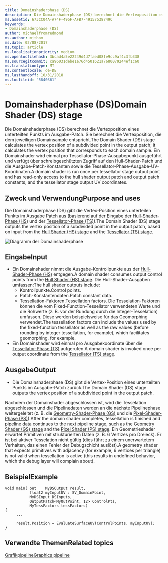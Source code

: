```yaml
---
title: Domainshaderphase (DS)
description: Die Domainshaderphase (DS) berechnet die Vertexposition eines unterteilten Punkts im Ausgabefeld. Sie Berechnet die Vertexposition, die dem jeweiligen Domainsample entspricht.
ms.assetid: 673CC04A-A74F-495F-AFB7-49157538749C
keywords:
- Domainshaderphase (DS)
author: michaelfromredmond
ms.author: mithom
ms.date: 02/08/2017
ms.topic: article
ms.localizationpriority: medium
ms.openlocfilehash: 3bcad4a5e22249d4d7faed08fe9cc9af4c3fb338
ms.sourcegitcommit: ca96031debe1e76d4501621a7680079244ef1c60
ms.translationtype: MT
ms.contentlocale: de-DE
ms.lasthandoff: 10/31/2018
ms.locfileid: "5840361"
---
```

# <a name="domain-shader-ds-stage"></a><span data-ttu-id="71fd7-104">Domainshaderphase (DS)</span><span class="sxs-lookup"><span data-stu-id="71fd7-104">Domain Shader (DS) stage</span></span>


<span data-ttu-id="71fd7-105">Die Domainshaderphase (DS) berechnet die Vertexposition eines unterteilten Punkts im Ausgabe-Patch. Sie berechnet die Vertexposition, die dem jeweiligen Domainsample entspricht.</span><span class="sxs-lookup"><span data-stu-id="71fd7-105">The Domain Shader (DS) stage calculates the vertex position of a subdivided point in the output patch; it calculates the vertex position that corresponds to each domain sample.</span></span> <span data-ttu-id="71fd7-106">Ein Domainshader wird einmal pro Tessellator-Phase-Ausgabepunkt ausgeführt und verfügt über schreibgeschützten Zugriff auf den Hull-Shader-Patch und die Ausgabe-Patch-Konstanten sowie die Tessellator-Phase-Ausgabe-UV-Koordinaten.</span><span class="sxs-lookup"><span data-stu-id="71fd7-106">A domain shader is run once per tessellator stage output point and has read-only access to the hull shader output patch and output patch constants, and the tessellator stage output UV coordinates.</span></span>

## <a name="span-idpurposeandusesspanspan-idpurposeandusesspanspan-idpurposeandusesspanpurpose-and-uses"></a><span data-ttu-id="71fd7-107"><span id="Purpose_and_uses"></span><span id="purpose_and_uses"></span><span id="PURPOSE_AND_USES"></span>Zweck und Verwendung</span><span class="sxs-lookup"><span data-stu-id="71fd7-107"><span id="Purpose_and_uses"></span><span id="purpose_and_uses"></span><span id="PURPOSE_AND_USES"></span>Purpose and uses</span></span>


<span data-ttu-id="71fd7-108">Die Domainshaderphase (DS) gibt die Vertex-Position eines unterteilen Punkts im Ausgabe Patch aus (basierend auf der Eingabe der [Hull-Shader-Phase (HS)](hull-shader-stage--hs-.md) und der [Tessellator-Phase (TS)](tessellator-stage--ts-.md)).</span><span class="sxs-lookup"><span data-stu-id="71fd7-108">The Domain Shader (DS) stage outputs the vertex position of a subdivided point in the output patch, based on input from the [Hull Shader (HS) stage](hull-shader-stage--hs-.md) and the [Tessellator (TS) stage](tessellator-stage--ts-.md).</span></span>

![Diagramm der Domainshaderphase](images/d3d11-domain-shader.png)

## <a name="span-idinputspanspan-idinputspanspan-idinputspaninput"></a><span data-ttu-id="71fd7-110"><span id="Input"></span><span id="input"></span><span id="INPUT"></span>Eingabe</span><span class="sxs-lookup"><span data-stu-id="71fd7-110"><span id="Input"></span><span id="input"></span><span id="INPUT"></span>Input</span></span>


-   <span data-ttu-id="71fd7-111">Ein Domainshader nimmt die Ausgabe-Kontrollpunkte aus der [Hull-Shader-Phase (HS)](hull-shader-stage--hs-.md) entgegen.</span><span class="sxs-lookup"><span data-stu-id="71fd7-111">A domain shader consumes output control points from the [Hull Shader (HS) stage](hull-shader-stage--hs-.md).</span></span> <span data-ttu-id="71fd7-112">Die Hull-Shader-Ausgaben umfassen:</span><span class="sxs-lookup"><span data-stu-id="71fd7-112">The hull shader outputs include:</span></span>
    -   <span data-ttu-id="71fd7-113">Kontrollpunkte.</span><span class="sxs-lookup"><span data-stu-id="71fd7-113">Control points.</span></span>
    -   <span data-ttu-id="71fd7-114">Patch-Konstantendaten.</span><span class="sxs-lookup"><span data-stu-id="71fd7-114">Patch constant data.</span></span>
    -   <span data-ttu-id="71fd7-115">Tessellation-Faktoren.</span><span class="sxs-lookup"><span data-stu-id="71fd7-115">Tessellation factors.</span></span> <span data-ttu-id="71fd7-116">Die Tesselation-Faktoren können die vom Fixed-Function-Tessellator verwendeten Werte und die Rohwerte (z. B. vor der Rundung durch die Integer-Tesselation) umfassen. Diese werden beispielsweise für das Geomorphing verwendet.</span><span class="sxs-lookup"><span data-stu-id="71fd7-116">The tessellation factors can include the values used by the fixed-function tessellator as well as the raw values (before rounding by integer tessellation, for example), which facilitates geomorphing, for example.</span></span>
-   <span data-ttu-id="71fd7-117">Ein Domainshader wird einmal pro Ausgabekoordinate über die [Tessellator-Phase (TS)](tessellator-stage--ts-.md) aufgerufen.</span><span class="sxs-lookup"><span data-stu-id="71fd7-117">A domain shader is invoked once per output coordinate from the [Tessellator (TS) stage](tessellator-stage--ts-.md).</span></span>

## <a name="span-idoutputspanspan-idoutputspanspan-idoutputspanoutput"></a><span data-ttu-id="71fd7-118"><span id="Output"></span><span id="output"></span><span id="OUTPUT"></span>Ausgabe</span><span class="sxs-lookup"><span data-stu-id="71fd7-118"><span id="Output"></span><span id="output"></span><span id="OUTPUT"></span>Output</span></span>


-   <span data-ttu-id="71fd7-119">Die Domainshaderphase (DS) gibt die Vertex-Position eines unterteilten Punkts im Ausgabe-Patch zurück.</span><span class="sxs-lookup"><span data-stu-id="71fd7-119">The Domain Shader (DS) stage outputs the vertex position of a subdivided point in the output patch.</span></span>

<span data-ttu-id="71fd7-120">Nachdem der Domainshader abgeschlossen ist, wird die Tesselation abgeschlossen und die Pipelinedaten werden an die nächste Pipelinephase weitergeleitet (z. B. die [Geometry-Shader-Phase (GS)](geometry-shader-stage--gs-.md) und die [Pixel-Shader-Phase (PS)](pixel-shader-stage--ps-.md)).</span><span class="sxs-lookup"><span data-stu-id="71fd7-120">After the domain shader completes, tessellation is finished and pipeline data continues to the next pipeline stage, such as the [Geometry Shader (GS) stage](geometry-shader-stage--gs-.md) and the [Pixel Shader (PS) stage](pixel-shader-stage--ps-.md).</span></span> <span data-ttu-id="71fd7-121">Ein Geometrieshader erwartet Primitiven mit strukturierten Daten (z. B. 6 Vertizes pro Dreieck). Er ist bei aktiver Tesselation nicht gültig (dies führt zu einem unerwartetem Verhalten, das einen Fehler der Debugschicht auslöst).</span><span class="sxs-lookup"><span data-stu-id="71fd7-121">A geometry shader that expects primitives with adjacency (for example, 6 vertices per triangle) is not valid when tessellation is active (this results in undefined behavior, which the debug layer will complain about).</span></span>

## <a name="span-idexamplespanspan-idexamplespanspan-idexamplespanexample"></a><span data-ttu-id="71fd7-122"><span id="Example"></span><span id="example"></span><span id="EXAMPLE"></span>Beispiel</span><span class="sxs-lookup"><span data-stu-id="71fd7-122"><span id="Example"></span><span id="example"></span><span id="EXAMPLE"></span>Example</span></span>


```
void main( out    MyDSOutput result, 
           float2 myInputUV : SV_DomainPoint, 
           MyDSInput DSInputs,
           OutputPatch<MyOutPoint, 12> ControlPts, 
           MyTessFactors tessFactors)
{
     ...

     result.Position = EvaluateSurfaceUV(ControlPoints, myInputUV);
}
```

## <a name="span-idrelated-topicsspanrelated-topics"></a><span data-ttu-id="71fd7-123"><span id="related-topics"></span>Verwandte Themen</span><span class="sxs-lookup"><span data-stu-id="71fd7-123"><span id="related-topics"></span>Related topics</span></span>


[<span data-ttu-id="71fd7-124">Grafikpipeline</span><span class="sxs-lookup"><span data-stu-id="71fd7-124">Graphics pipeline</span></span>](graphics-pipeline.md)

 

 




